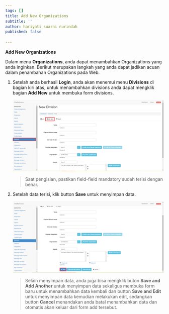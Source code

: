 ```yaml
---
tags: []
title: Add New Organizations
subtitle: ''
author: hariyati suarni nurindah
published: false

---
```

**Add New Organizations**

Dalam menu **Organizations**, anda dapat menambahkan Organizations yang anda inginkan. Berikut merupakan langkah yang anda dapat jadikan acuan dalam penambahan Organizations pada Web.

1. Setelah anda berhasil **Login**, anda akan menemui menu **Divisions** di bagian kiri atas, untuk menambahkan divisions anda dapat mengklik bagian **Add New** untuk membuka form divisions.

   ![](/uploads/divisions2.PNG)

   > Saat pengisian, pastikan field-field mandatory sudah terisi dengan benar.
2. Setelah data terisi, klik button **Save** untuk menyimpan data.

   ![](/uploads/divisions3.PNG)

   > Selain menyimpan data, anda juga bisa mengklik buton **Save and Add Another** untuk menyimpan data sekaligus membuka form baru untuk menambahkan data kembali dan button **Save and Edit** untuk menyimpan data kemudian melakukan edit, sedangkan button **Cancel** menandakan anda batal menambahkan data dan otomatis akan keluar dari form add tersebut.